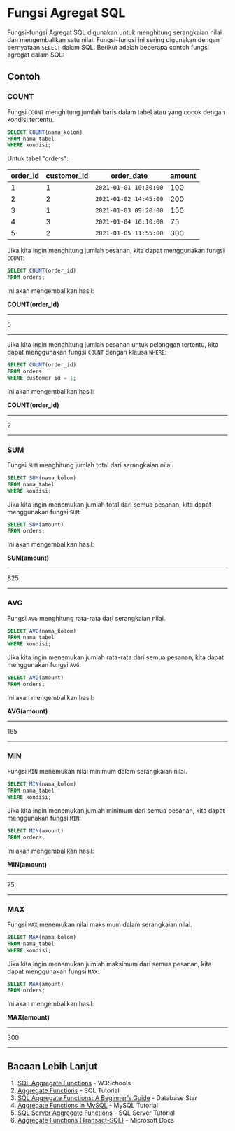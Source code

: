 # Fungsi Agregat SQL

Fungsi-fungsi Agregat SQL digunakan untuk menghitung serangkaian nilai dan mengembalikan satu nilai. Fungsi-fungsi ini sering digunakan dengan pernyataan `SELECT` dalam SQL. Berikut adalah beberapa contoh fungsi agregat dalam SQL:

## Contoh

### COUNT

Fungsi `COUNT` menghitung jumlah baris dalam tabel atau yang cocok dengan kondisi tertentu.

```sql
SELECT COUNT(nama_kolom)
FROM nama_tabel
WHERE kondisi;
```

Untuk tabel "orders":

| order_id | customer_id | order_date            | amount |
| -------- | ----------- | --------------------- | ------ |
| 1        | 1           | `2021-01-01 10:30:00` | 100    |
| 2        | 2           | `2021-01-02 14:45:00` | 200    |
| 3        | 1           | `2021-01-03 09:20:00` | 150    |
| 4        | 3           | `2021-01-04 16:10:00` | 75     |
| 5        | 2           | `2021-01-05 11:55:00` | 300    |

Jika kita ingin menghitung jumlah pesanan, kita dapat menggunakan fungsi `COUNT`:

```sql
SELECT COUNT(order_id)
FROM orders;
```

Ini akan mengembalikan hasil:

**COUNT(order_id)**

---

5

---

Jika kita ingin menghitung jumlah pesanan untuk pelanggan tertentu, kita dapat menggunakan fungsi `COUNT` dengan klausa `WHERE`:

```sql
SELECT COUNT(order_id)
FROM orders
WHERE customer_id = 1;
```

Ini akan mengembalikan hasil:

**COUNT(order_id)**

---

2

---

### SUM

Fungsi `SUM` menghitung jumlah total dari serangkaian nilai.

```sql
SELECT SUM(nama_kolom)
FROM nama_tabel
WHERE kondisi;
```

Jika kita ingin menemukan jumlah total dari semua pesanan, kita dapat menggunakan fungsi `SUM`:

```sql
SELECT SUM(amount)
FROM orders;
```

Ini akan mengembalikan hasil:

**SUM(amount)**

---

825

---

### AVG

Fungsi `AVG` menghitung rata-rata dari serangkaian nilai.

```sql
SELECT AVG(nama_kolom)
FROM nama_tabel
WHERE kondisi;
```

Jika kita ingin menemukan jumlah rata-rata dari semua pesanan, kita dapat menggunakan fungsi `AVG`:

```sql
SELECT AVG(amount)
FROM orders;
```

Ini akan mengembalikan hasil:

**AVG(amount)**

---

165

---

### MIN

Fungsi `MIN` menemukan nilai minimum dalam serangkaian nilai.

```sql
SELECT MIN(nama_kolom)
FROM nama_tabel
WHERE kondisi;
```

Jika kita ingin menemukan jumlah minimum dari semua pesanan, kita dapat menggunakan fungsi `MIN`:

```sql
SELECT MIN(amount)
FROM orders;
```

Ini akan mengembalikan hasil:

**MIN(amount)**

---

75

---

### MAX

Fungsi `MAX` menemukan nilai maksimum dalam serangkaian nilai.

```sql
SELECT MAX(nama_kolom)
FROM nama_tabel
WHERE kondisi;
```

Jika kita ingin menemukan jumlah maksimum dari semua pesanan, kita dapat menggunakan fungsi `MAX`:

```sql
SELECT MAX(amount)
FROM orders;
```

Ini akan mengembalikan hasil:

**MAX(amount)**

---

300

---

## Bacaan Lebih Lanjut

1. [SQL Aggregate Functions](https://www.w3schools.com/sql/sql_aggregate_functions.asp) - W3Schools
2. [Aggregate Functions](https://www.sqltutorial.org/sql-aggregate-functions/) - SQL Tutorial
3. [SQL Aggregate Functions: A Beginner’s Guide](https://www.databasestar.com/sql-aggregate-functions/) - Database Star
4. [Aggregate Functions in MySQL](https://www.mysqltutorial.org/mysql-aggregate-functions.aspx) - MySQL Tutorial
5. [SQL Server Aggregate Functions](https://www.sqlservertutorial.net/sql-server-aggregate-functions/) - SQL Server Tutorial
6. [Aggregate Functions (Transact-SQL)](https://docs.microsoft.com/en-us/sql/t-sql/functions/aggregate-functions-transact-sql?view=sql-server-ver15) - Microsoft Docs
